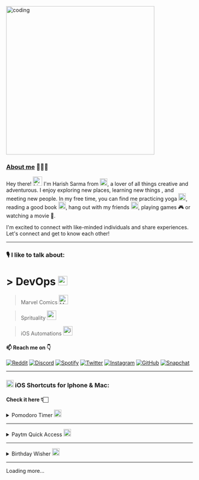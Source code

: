 <img align="center" alt="coding" width="400" src="https://camo.githubusercontent.com/5ddf73ad3a205111cf8c686f687fc216c2946a75005718c8da5b837ad9de78c9/68747470733a2f2f7468756d62732e6766796361742e636f6d2f4576696c4e657874446576696c666973682d736d616c6c2e676966">

### <ins>About me</ins> 🙋🏻‍♂️

<p> Hey there! <a target="_blank" rel="noopener noreferrer nofollow" href="https://user-images.githubusercontent.com/1303154/88677602-1635ba80-d120-11ea-84d8-d263ba5fc3c0.gif" data-target="animated-image.originalLink"><img src="https://user-images.githubusercontent.com/1303154/88677602-1635ba80-d120-11ea-84d8-d263ba5fc3c0.gif" alt="hi" style="width: 25px; display: inline-block;" data-target="animated-image.originalImage"></a> I'm Harish Sarma from <img alt="India" width="20" src="https://emoji.discadia.com/emojis/87616d51-5ea9-4da5-a19e-e01ea8b6d08f.GIF">, a lover of all things creative and adventurous. I enjoy exploring new places, learning new things , and meeting new people. In my free time, you can find me practicing yoga <img src="https://raw.githubusercontent.com/Tarikul-Islam-Anik/Animated-Fluent-Emojis/master/Emojis/People%20with%20activities/Man%20Cartwheeling%20Medium-Light%20Skin%20Tone.png" 
alt="Man Cartwheeling Medium-Light Skin Tone" 
width="20" 
height="20" />, reading a good book <img src="https://raw.githubusercontent.com/Tarikul-Islam-Anik/Animated-Fluent-Emojis/master/Emojis/Objects/Books.png" 
alt="Books"
width="20" 
height="20" />, hang out with my friends <img src="https://raw.githubusercontent.com/Tarikul-Islam-Anik/Animated-Fluent-Emojis/master/Emojis/Smilies/Grinning%20Face%20with%20Smiling%20Eyes.png" 
alt="Grinning Face with Smiling Eyes" 
width="20" 
height="20" />, playing games 🎮 or watching a movie 🍿.</p> 

<p> I'm excited to connect with like-minded individuals and share experiences. <br> Let's connect and get to know each other! </p>

---

### 🎙 I like to talk about:

# > DevOps <img alt="DevOps" width="25" src="https://emoji.discadia.com/emojis/dcb66853-a9ed-4a86-a6d1-cc9f38daf102.PNG">

> Marvel Comics <img alt="Marvel" width="25" src="https://emoji.discadia.com/emojis/ea2bd0a5-b0f4-4d36-a17b-9e0f07bc5b77.PNG">

> Sprituality <img alt="god" width="25" src="https://emoji.discadia.com/emojis/7c751ad9-14cc-4650-959d-b6e0f73e65e9.GIF">

> iOS Automations <img alt="ios" width="25" src="https://emoji.discadia.com/emojis/cb6a4885-bd30-4bb2-9830-29f755b56dc2.png">

#### 📫 Reach me on 👇

[![Reddit](https://img.shields.io/badge/Reddit-FF4500?style=for-the-badge&logo=reddit&logoColor=white)](https://www.reddit.com/u/Relevant-Plantain615/?utm_source=share&utm_medium=ios_app&utm_name=iossmf) [![Discord](https://img.shields.io/badge/Discord-%235865F2.svg?style=for-the-badge&logo=discord&logoColor=white)](https://discord.com/channels/harishsarma_v#8667) [![Spotify](https://img.shields.io/badge/Spotify-1ED760?style=for-the-badge&logo=spotify&logoColor=white)](https://open.spotify.com/user/31jcbymrsflp4n5iwiel3of4shey?si=an-T-vRORLejYeh3k6BNIg) [![Twitter](https://img.shields.io/badge/Twitter-%231DA1F2.svg?style=for-the-badge&logo=Twitter&logoColor=white)](https://www.twitter.com/harishsarma_v) [![Instagram](https://img.shields.io/badge/Instagram-%23E4405F.svg?style=for-the-badge&logo=Instagram&logoColor=white)](https://www.instagram.com/harishsharma_v) [![GitHub](https://img.shields.io/badge/github-%23121011.svg?style=for-the-badge&logo=github&logoColor=white)](https://github.com/harishsarmav) [![Snapchat](https://img.shields.io/badge/Snapchat-%23FFFC00.svg?style=for-the-badge&logo=Snapchat&logoColor=white)](https://www.snapchat.com/add/harishsarma_v?share_id=V45oBtaQQwm7INm3yDDQuw&locale=en_IN)
    
---

### <img alt="Timer" width="20" src="https://emoji.discadia.com/emojis/4b01caa0-5970-4a61-8d7b-ae3cc57e4a25.PNG"> iOS Shortcuts for **Iphone** & **Mac**:

<h4> Check it here 👇🏻 </h4>

<details>
    <summary>Pomodoro Timer <img alt="Timer" width="20" src="https://emoji.discadia.com/emojis/eb2c6d07-6e2b-463c-85d6-8a9c6ead919a.GIF"> </summary>

<h3><ins>Pomodoro Timer</ins></h3>

<p>The Pomodoro technique is a time management system that involves breaking down work into intervals, typically 25 minutes in length, separated by short breaks. The technique is named after the Italian word for tomato, as the inventor, Francesco Cirillo, used a tomato-shaped kitchen timer to time his work intervals.</p>
<p>The purpose of using a Pomodoro timer is to help you break your work into manageable, focused segments, allowing you to stay focused and productive without becoming overwhelmed. By using a timer, you remove the need to constantly check the clock or be distracted by other tasks, as you know that you have a set amount of time in which to work before you can take a break.</p>
<p>Using a Pomodoro timer can also help you to prioritize your work, as you can decide which tasks to work on in each interval and ensure that you are making progress towards your goals. Additionally, taking regular breaks can help to reduce stress and prevent burnout, as well as improve your overall well-being and productivity.</p>

Here is the link: 👉
    
<a href="https://www.icloud.com/shortcuts/6b4e5d4d307643a7bf1452db76564025">Pomodoro Timer for Mac</a>

<h3>Note: For iPhone it is available by default in shortcuts Gallery</h3>
</details>

---
    
<details>
    <summary>Paytm Quick Access <img alt="Timer" width="20" src="https://emoji.discadia.com/emojis/5db150e9-c557-4998-ad25-602ba2d760d1.gif"> </summary>
   
<h3><ins>Paytm Quick Access</ins></h3>
    
<p>Paytm Quick Access Shortcut is a convenient feature that allows you to access your most-used Paytm services directly from your phone's home screen. With just one tap, you can easily make a payment, book your train and movie tickets, or even pay your bills.</p>

Here is the link: 👉
    
<a href="https://www.icloud.com/shortcuts/c8ea021e30084979aed442cd5baf7c90">Paytm Quick Access</a>

</details>

---

<details>
    <summary>Birthday Wisher <img alt="Timer" width="20" src="https://emoji.discadia.com/emojis/d7513a09-b24c-407e-b9a5-9869a9f94839.GIF"> </summary>
    
<h3><ins>Birthday Wisher</ins></h3>
<p>Are you tired of forgetting your friends and family members birthday's? Do you wish you could easily send them a personalized message to let them know you care, without spending much time? Look no further than this convenient birthday wish shortcut!</p>

<p>The best part? Once you've set up the shortcut, you can sit back and relax knowing that your friends and family members will receive a thoughtful birthday message without any additional effort on your part. This shortcut is perfect for anyone who wants to stay connected with loved ones but doesn't have the time or energy to remember every birthday.</p>

<p>So why not give it a try? Set up your personalized birthday wish shortcut today and start spreading joy to the important people in your life on their special day.</p>

<h3>How this works?</h3>
    
<p>First you need to add the birthdays to your contacts and your birthday wisher shortcut will typically run on each person's birthday. The shortcut will check the calendar for any birthdays that match the current date and time, and then it will send a pre-written message to the appropriate contact(s).</p>
    
<p>Overall, the calendar app makes it easy to keep track of your friends and family members' birthdays, and the birthday wisher shortcut automates the process of sending a thoughtful message to each person on their special day. With this powerful combination, you can stay connected with your loved ones and show them how much you care, without having to spend hours each week manually sending out birthday greetings.</p>

<h3>Pro tip 💡</h3>

<p>You can automate to run this shortcut using time automation, which means it will run on the specified time everyday!</p>

Here is the link: 👉 
<a href="https://www.icloud.com/shortcuts/5e394786a33f4980b45dac44ea83d7ea">Birthday Wisher</a>

</details>

---

Loading more...
